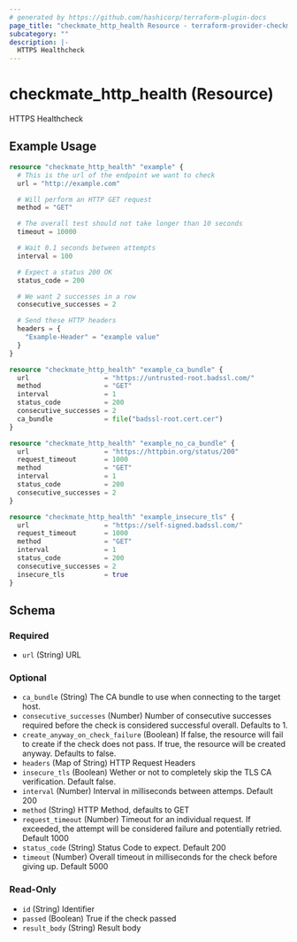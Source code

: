 ```yaml
---
# generated by https://github.com/hashicorp/terraform-plugin-docs
page_title: "checkmate_http_health Resource - terraform-provider-checkmate"
subcategory: ""
description: |-
  HTTPS Healthcheck
---
```


# checkmate_http_health (Resource)

HTTPS Healthcheck

## Example Usage

```terraform
resource "checkmate_http_health" "example" {
  # This is the url of the endpoint we want to check
  url = "http://example.com"

  # Will perform an HTTP GET request
  method = "GET"

  # The overall test should not take longer than 10 seconds
  timeout = 10000

  # Wait 0.1 seconds between attempts
  interval = 100

  # Expect a status 200 OK
  status_code = 200

  # We want 2 successes in a row
  consecutive_successes = 2

  # Send these HTTP headers
  headers = {
    "Example-Header" = "example value"
  }
}

resource "checkmate_http_health" "example_ca_bundle" {
  url                   = "https://untrusted-root.badssl.com/"
  method                = "GET"
  interval              = 1
  status_code           = 200
  consecutive_successes = 2
  ca_bundle             = file("badssl-root.cert.cer")
}

resource "checkmate_http_health" "example_no_ca_bundle" {
  url                   = "https://httpbin.org/status/200"
  request_timeout       = 1000
  method                = "GET"
  interval              = 1
  status_code           = 200
  consecutive_successes = 2
}

resource "checkmate_http_health" "example_insecure_tls" {
  url                   = "https://self-signed.badssl.com/"
  request_timeout       = 1000
  method                = "GET"
  interval              = 1
  status_code           = 200
  consecutive_successes = 2
  insecure_tls          = true
}
```

<!-- schema generated by tfplugindocs -->
## Schema

### Required

- `url` (String) URL

### Optional

- `ca_bundle` (String) The CA bundle to use when connecting to the target host.
- `consecutive_successes` (Number) Number of consecutive successes required before the check is considered successful overall. Defaults to 1.
- `create_anyway_on_check_failure` (Boolean) If false, the resource will fail to create if the check does not pass. If true, the resource will be created anyway. Defaults to false.
- `headers` (Map of String) HTTP Request Headers
- `insecure_tls` (Boolean) Wether or not to completely skip the TLS CA verification. Default false.
- `interval` (Number) Interval in milliseconds between attemps. Default 200
- `method` (String) HTTP Method, defaults to GET
- `request_timeout` (Number) Timeout for an individual request. If exceeded, the attempt will be considered failure and potentially retried. Default 1000
- `status_code` (String) Status Code to expect. Default 200
- `timeout` (Number) Overall timeout in milliseconds for the check before giving up. Default 5000

### Read-Only

- `id` (String) Identifier
- `passed` (Boolean) True if the check passed
- `result_body` (String) Result body


